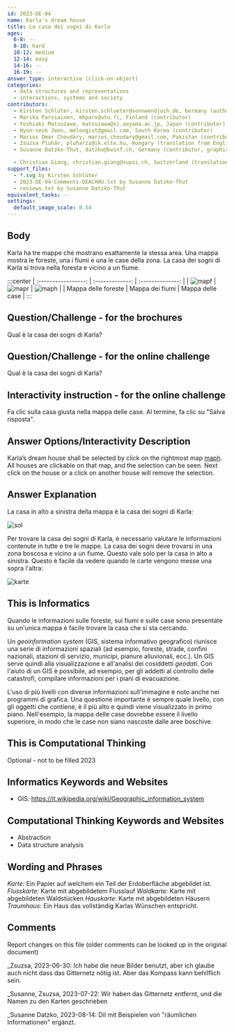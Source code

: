 ```yaml
---
id: 2023-DE-04
name: Karla's dream house
title: La casa dei sogni di Karla 
ages:
  6-8: --
  8-10: hard
  10-12: medium
  12-14: easy
  14-16: --
  16-19: --
answer_type: interactive (click-on-object)
categories:
  - data structures and representations
  - interactions, systems and society
contributors:
  - Kirsten Schlüter, kirsten.schlueter@sonnwendjoch.de, Germany (author, graphics)
  - Marika Parviainen, mhparv@utu.fi, Finland (contributor)
  - Yoshiaki Matsuzawa, matsuzawa@si.aoyama.ac.jp, Japan (contributor)
  - Hyun-seok Jeon, melongist@gmail.com, South Korea (contributor)
  - Marios Omar Choudary, marios.choudary@gmail.com, Pakistan (contributor)
  - Zsuzsa Pluhár, pluharzs@ik.elte.hu, Hungary (translation from English into German)
  - Susanne Datzko-Thut, datzko@bwinf.ch, Germany (contributor, graphics)

  - Christian Giang, christian.giang@supsi.ch, Switzerland (translation from German into Italian)
support_files:
  - *.svg by Kirsten Schlüter
  - 2023-DE-04-Comments-DEACHHU.txt by Susanne Datzko-Thut
  - reviews.txt by Susanne Datzko-Thut
equivalent_tasks: --
settings:
  default_image_scale: 0.54
---
```



## Body

Karla ha tre mappe che mostrano esattamente la stessa area. Una mappa mostra le foreste, una i fiumi e una le case della zona. La casa dei sogni di Karla si trova nella foresta e vicino a un fiume.

:::center
| :-----------------: | :-------------: | :--------------: |
|       ![mapf]       |     ![mapr]     |     ![maph]      |
| Mappa delle foreste | Mappa dei fiumi | Mappa delle case |
:::

[mapf]: graphics/-fra_ita/2023-DE-04-Map_Forest-compatible.svg "Mappa delle foreste"
[mapr]: graphics/-fra_ita/2023-DE-04-Map_Rivers-compatible.svg "Mappa dei fiumi"
[maph]: graphics/-fra_ita/2023-DE-04-Map_Houses-compatible.svg "Hauskarte" 

## Question/Challenge - for the brochures

Qual è la casa dei sogni di Karla?

## Question/Challenge - for the online challenge

Qual è la casa dei sogni di Karla?

## Interactivity instruction - for the online challenge

Fa clic sulla casa giusta nella mappa delle case. Al termine, fa clic su "Salva risposta".

## Answer Options/Interactivity Description

Karla’s dream house shall be selected by click on the rightmost map [maph]. All houses are clickable on that map, and the selection can be seen. Next click on the house or a click on another house will remove the selection.

## Answer Explanation
La casa in alto a sinistra della mappa è la casa dei sogni di Karla:

![sol](graphics/-fra_ita/2023-DE-04-solution-compatible.svg "Soluzione (160px)") 
 
Per trovare la casa dei sogni di Karla, è necessario valutare le informazioni contenute in tutte e tre le mappe. La casa dei sogni deve trovarsi in una zona boscosa e vicino a un fiume. Questo vale solo per la casa in alto a sinistra. Questo è facile da vedere quando le carte vengono messe una sopra l'altra:

![karte](graphics/-fra_ita/2023-DE-04-Maps_Overlay-compatible.svg "Mappa (160px)") 
 
## This is Informatics

Quando le informazioni sulle foreste, sui fiumi e sulle case sono presentate su un'unica mappa è facile trovare la casa che si sta cercando.

Un _geoinformation system_ (GIS, sistema informativo geografico) riunisce una serie di informazioni spaziali (ad esempio, foreste, strade, confini nazionali, stazioni di servizio, municipi, pianure alluvionali, ecc.). Un GIS serve quindi alla visualizzazione e all'analisi dei cosiddetti _geodati_. Con l'aiuto di un GIS è possibile, ad esempio, per gli addetti al controllo delle catastrofi, compilare informazioni per i piani di evacuazione.

L'uso di più livelli con diverse informazioni sull'immagine è noto anche nei programmi di grafica. Una questione importante è sempre quale livello, con gli oggetti che contiene, è il più alto e quindi viene visualizzato in primo piano. Nell'esempio, la mappa delle case dovrebbe essere il livello superiore, in modo che le case non siano nascoste dalle aree boschive.

## This is Computational Thinking

Optional - not to be filled 2023


## Informatics Keywords and Websites

- GIS: https://it.wikipedia.org/wiki/Geographic_information_system

## Computational Thinking Keywords and Websites

- Abstraction
- Data structure analysis

## Wording and Phrases

_Karte:_ Ein Papier auf welchem ein Teil der Erdoberfläche abgebildet ist.
_Flusskarte:_ Karte mit abgebildetem Flusslauf
_Waldkarte:_ Karte mit abgebildeten Waldstücken
_Hauskarte:_ Karte mit abgebildeten Häusern
_Traumhaus:_ Ein Haus das vollständig Karlas Wünschen entspricht.

## Comments

Report changes on this file (older comments can be looked up in the original document)

_Zsuzsa, 2023-06-30: Ich habe die neue Bilder benutzt, aber ich glaube auch nicht dass das Gitternetz nötig ist. Aber das Kompass kann behilflich sein.

_Susanne, Zsuzsa, 2023-07-22: Wir haben das Gitternetz entfernt, und die Namen zu den Karten geschrieben

_Susanne Datzko, 2023-08-14: DiI mit Beispielen von "räumlichen Informationen" ergänzt. 

